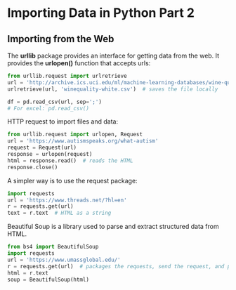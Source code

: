 # Importing Data in Python Part 2

## Importing from the Web
The **urllib** package provides an interface for getting data from the web. It provides the **urlopen()** function that accepts urls:
```python
from urllib.request import urlretrieve
url = 'http://archive.ics.uci.edu/ml/machine-learning-databases/wine-quality/winequality-white.csv'
urlretrieve(url, 'winequality-white.csv')  # saves the file locally

df = pd.read_csv(url, sep=';')
# For excel: pd.read_csv()
```
HTTP request to import files and data:
```python
from urllib.request import urlopen, Request
url = 'https://www.autismspeaks.org/what-autism'
request = Request(url)
response = urlopen(request)
html = response.read()  # reads the HTML
response.close()
```
A simpler way is to use the request package:
```python
import requests
url = 'https://www.threads.net/?hl=en'
r = requests.get(url)
text = r.text  # HTML as a string
```

Beautiful Soup is a library used to parse and extract structured data from HTML.
```python
from bs4 import BeautifulSoup
import requests
url = 'https://www.umassglobal.edu/'
r = requests.get(url)  # packages the requests, send the request, and packages the response
html = r.text
soup = BeautifulSoup(html)